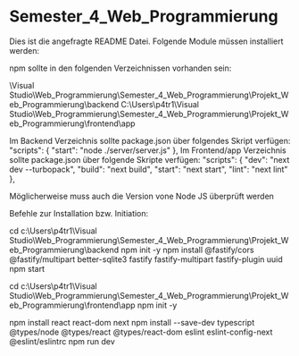 # Semester_4_Web_Programmierung
Dies ist die angefragte README Datei.
Folgende Module müssen installiert werden:

npm sollte in den folgenden Verzeichnissen vorhanden sein:

\Visual Studio\Web_Programmierung\Semester_4_Web_Programmierung\Projekt_Web_Programmierung\backend
C:\Users\p4tr1\Visual Studio\Web_Programmierung\Semester_4_Web_Programmierung\Projekt_Web_Programmierung\frontend\app

Im Backend Verzeichnis sollte package.json über folgendes Skript verfügen:
"scripts": {
    "start": "node ./server/server.js"
  },
Im Frontend/app Verzeichnis sollte package.json über folgende Skripte verfügen:
"scripts": {
    "dev": "next dev --turbopack",
    "build": "next build",
    "start": "next start",
    "lint": "next lint"
  },

Möglicherweise muss auch die Version vone Node JS überprüft werden

Befehle zur Installation bzw. Initiation:

cd c:\Users\p4tr1\Visual Studio\Web_Programmierung\Semester_4_Web_Programmierung\Projekt_Web_Programmierung\backend
npm init -y
npm install @fastify/cors @fastify/multipart better-sqlite3 fastify fastify-multipart fastify-plugin uuid
npm start

cd c:\Users\p4tr1\Visual Studio\Web_Programmierung\Semester_4_Web_Programmierung\Projekt_Web_Programmierung\frontend\app
npm init -y

npm install react react-dom next
npm install --save-dev typescript @types/node @types/react @types/react-dom eslint eslint-config-next @eslint/eslintrc
npm run dev